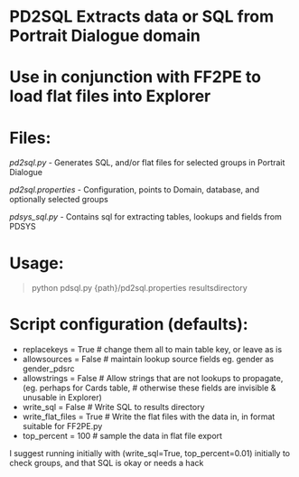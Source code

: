# PD2SQL Extracts data or SQL from Portrait Dialogue domain
# Use in conjunction with FF2PE to load flat files into Explorer

# Files:
*pd2sql.py* - Generates SQL, and/or flat files for selected groups in Portrait Dialogue


*pd2sql.properties*   - Configuration, points to Domain, database, and optionally selected groups

*pdsys_sql.py*        - Contains sql for extracting tables, lookups and fields from PDSYS

# Usage:

> python pdsql.py {path}/pd2sql.properties resultsdirectory


# Script configuration (defaults):

-  replacekeys = True     # change them all to main table key, or leave as is
-  allowsources = False   # maintain lookup source fields eg. gender as gender_pdsrc
-  allowstrings = False   # Allow strings that are not lookups to propagate, (eg. perhaps for Cards table,
                          # otherwise these fields are invisible & unusable in Explorer)
-  write_sql = False      # Write SQL to results directory
-  write_flat_files = True  # Write the flat files with the data in, in format suitable for FF2PE.py
-  top_percent = 100      # sample the data in flat file export

I suggest running initially with (write_sql=True, top_percent=0.01) initially to check groups,
and that SQL is okay or needs a hack